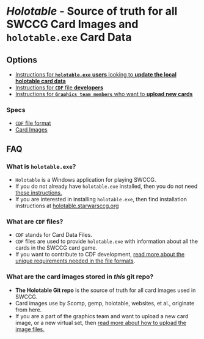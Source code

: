 _Holotable_ - Source of truth for all SWCCG Card Images and `holotable.exe` Card Data
==============================



## Options

* [Instructions for **`holotable.exe`** **users** looking to **update the local holotable card data**](docs/update-holotable.md)
* [Instructions for **`CDF`** file **developers**](docs/cdf-development.md)
* [Instructions for **`Graphics team members`** who want to **upload new cards**](docs/upload-card-images.md)

### Specs

* [`CDF` file format](docs/cdf-development.md)
* [Card Images](docs/card-images.md)




## FAQ

### What is `holotable.exe`?
* `Holotable` is a Windows application for playing SWCCG.
* If you do not already have `holotable.exe` installed, then you do not need [these instructions.](docs/update-holotable.md)
* If you are interested in installing `holotable.exe`, then find installation instructions at [holotable.starwarsccg.org](https://holotable.starwarsccg.org/)

### What are `CDF` files?
* `CDF` stands for Card Data Files.
* `CDF` files are used to provide `holotable.exe` with information about all the cards in the SWCCG card game.
* If you want to contribute to CDF development, [read more about the unique requirements needed in the file formats](docs/cdf-development.md).

### What are the card images stored in _this_ git repo?
* **The Holotable Git repo** is the source of truth for all card images used in SWCCG.
* Card images use by Scomp, gemp, holotable, websites, et al., originate from here.
* If you are a part of the graphics team and want to upload a new card image, or a new virtual set, then [read more about how to upload the image files.](docs/upload-card-images.md)





